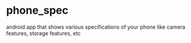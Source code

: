 # phone_spec
android app that shows various specifications of your phone like camera features, storage features, etc
